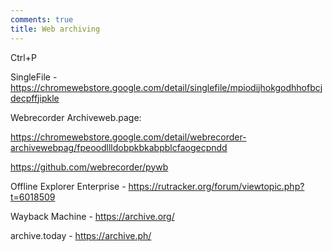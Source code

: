 ```yaml
---
comments: true
title: Web archiving
---
```


Ctrl+P

SingleFile - <https://chromewebstore.google.com/detail/singlefile/mpiodijhokgodhhofbcjdecpffjipkle>

Webrecorder Archiveweb.page:

<https://chromewebstore.google.com/detail/webrecorder-archivewebpag/fpeoodllldobpkbkabpblcfaogecpndd>

<https://github.com/webrecorder/pywb>

Offline Explorer Enterprise - <https://rutracker.org/forum/viewtopic.php?t=6018509>

Wayback Machine - <https://archive.org/>

archive.today - <https://archive.ph/>